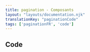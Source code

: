 ```yaml
---
title: pagination - Composants
layout: "layouts/documentation.njk"
translationKey: "paginationCode"
tags: ['paginationFR', 'code']
---
```


## Code